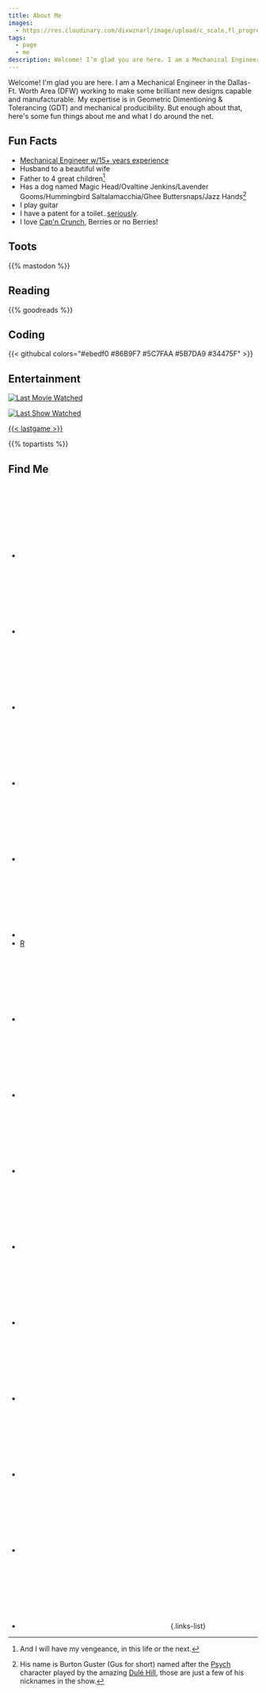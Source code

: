 ```yaml
---
title: About Me
images: 
  - https://res.cloudinary.com/dixwznarl/image/upload/c_scale,fl_progressive,q_auto:eco,w_1920/v1673923905/tbcom/46851249031_18e65a91c1_o.jpg
tags:
  - page
  - me
description: Welcome! I’m glad you are here. I am a Mechanical Engineer in the Dallas-Ft. Worth Area (DFW) working to make some brilliant new designs capable and manufacturable. My expertise is in Geometric Dimentioning & Tolerancing (GDT) and mechanical producibility. But enough about that, here’s some fun things about me and what I do around the net.
---
```


Welcome!  I'm glad you are here.  I am a Mechanical Engineer in the Dallas-Ft. Worth Area (DFW) working to make some brilliant new designs capable and manufacturable.  My expertise is in Geometric Dimentioning & Tolerancing (GDT) and mechanical producibility.  But enough about that, here's some fun things about me and what I do around the net.

## Fun Facts

- [Mechanical Engineer w/15+ years experience](https://www.linkedin.com/in/traeblain/)
- Husband to a beautiful wife
- Father to 4 great children[^1]
- Has a dog named Magic Head/Ovaltine Jenkins/Lavender Gooms/Hummingbird Saltalamacchia/Ghee Buttersnaps/Jazz Hands[^2]
- I play guitar
- I have a patent for a toilet..[seriously](https://patents.google.com/patent/US8800074B2/en).
- I love [Cap'n Crunch](https://www.capncrunch.com/), Berries or no Berries!

[^1]: And I will have my vengeance, in this life or the next.
[^2]: His name is Burton Guster (Gus for short) named after the [Psych](https://www.imdb.com/title/tt0491738/) character played by the amazing [Dulé Hill](https://en.wikipedia.org/wiki/Dul%C3%A9_Hill), those are just a few of his nicknames in the show.

## Toots

{{% mastodon %}}

## Reading

{{% goodreads %}}

## Coding

{{< githubcal colors="#ebedf0 #86B9F7 #5C7FAA #5B7DA9 #34475F" >}}

## Entertainment

<div class="entertainment" id="entertainment">

[![Last Movie Watched](https://widgets.trakt.tv/users/3ce95a43ea6297d34071aab460918b21/watched/poster@2x.jpg?type=movie)](https://trakt.tv/users/traeblain)

[![Last Show Watched](https://widgets.trakt.tv/users/3ce95a43ea6297d34071aab460918b21/watched/poster@2x.jpg?type=episode)](https://trakt.tv/users/traeblain)

[{{< lastgame >}}](https://psnprofiles.com/Gothar_Destroyer)
</div>

<div class="music" id="music">

{{% topartists %}}

</div>

## Find Me
  - [<svg class="svg"><use xlink:href="#mastodon"></use></svg>](https://social.lol/@trae "Mastodon: Social.lol")
  - [<svg class="svg"><use xlink:href="#goodreads"></use></svg>](https://www.goodreads.com/user/show/1671848-trae "GoodReads Profile")
  - [<svg class="svg"><use xlink:href="#linkedin"></use></svg>](https://linkedin.com/in/traeblain "LinkedIn")
  - [<svg class="svg"><use xlink:href="#instagram"></use></svg>](https://instagram.com/traeblain "Instagram")
  - [<svg class="svg"><use xlink:href="#tv"></use></svg>](https://trakt.tv/users/traeblain "Trakt.TV - Shows and Movies")
  - [<svg class="svg"><use xlink:href="#alien"></use></svg>](https://psnprofiles.com/Gothar_Destroyer "PlayStation Trophies")
  - <a href="https://rawg.io/@g0thar" class="rawg" title="RAWG Gaming Profile">R</a>
  - [<svg class="svg"><use xlink:href="#lastfm"></use></svg>](https://www.last.fm/user/tblain "Last.fm Listening Archive")
  - [<svg class="svg"><use xlink:href="#github"></use></svg>](https://github.com/traeblain "Github Repos")
  - [<svg class="svg"><use xlink:href="#bitbucket"></use></svg>](https://bitbucket.com/traeblain "BitBucket Repos")
  - [<svg class="svg"><use xlink:href="#codeberg"></use></svg>](https://codeberg.org/trae "Codeberg Repos")
  - [<svg class="svg"><use xlink:href="#lock"></use></svg>](http://keybase.io/traeblain "Keybase Profile")
  - [<svg class="svg"><use xlink:href="#rss"></use></svg>](https://feedly.com/i/subscription/feed%2Fhttps%3A%2F%2Ffeedly.com%2Ff%2FrTXjCeF8JMcEjFevoSmC4j4R "Feedly Public Links")
  - [<svg class="svg"><use xlink:href="#twitter"></use></svg>](https://twitter.com/traeblain "Twitter")
  - [<svg class="svg"><use xlink:href="#heart"></use></svg>](https://omg.lol/@trae "omg.lol")
  - [<svg class="svg"><use xlink:href="#youtube"></use></svg>](https://www.youtube.com/@TraeBlain "YouTube")
{.links-list}
